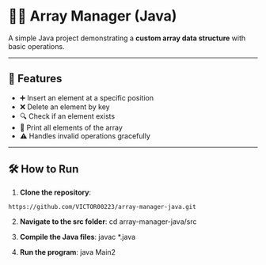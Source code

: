 # 👨‍💻 Array Manager (Java)

A simple Java project demonstrating a **custom array data structure** with basic operations.

---

## 🚀 Features

- ➕ Insert an element at a specific position  
- ❌ Delete an element by key  
- 🔍 Check if an element exists  
- 📄 Print all elements of the array  
- ⚠️ Handles invalid operations gracefully

---

## 🛠️ How to Run

1. **Clone the repository**:

```bash
https://github.com/VICTOR00223/array-manager-java.git

```
2. **Navigate to the src folder**:
cd array-manager-java/src

3. **Compile the Java files**:
javac *.java

4. **Run the program**:
java Main2
